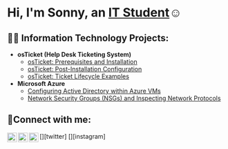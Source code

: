 <h1>Hi, I'm Sonny, an <a href="https://linkedin.com/in/SonnyPeguero">IT Student</a>☺</h1>

<h2>👨‍💻 Information Technology Projects:</h2>

- <b>osTicket (Help Desk Ticketing System)</b>
  - [osTicket: Prerequisites and Installation](https://github.com/SonnyPegueroCC/osticket-prereqs)
  - [osTicket: Post-Installation Configuration](https://github.com/SonnyPegueroCC/post-install-config)
  - [osTicket: Ticket Lifecycle Examples](https://github.com/SonnyPegueroCC/ticket-lifecycle)
- <b>Microsoft Azure</b>
  - [Configuring Active Directory within Azure VMs](https://github.com/SonnyPegueroCC/configure-ad)
  - [Network Security Groups (NSGs) and Inspecting Network Protocols](https://github.com/SonnyPegueroCC/azure-network-protocols)

<h2>🤳Connect with me:</h2>

[<img align="left" alt="Josh | Twitter" width="22px" src="https://cdn.jsdelivr.net/npm/simple-icons@v3/icons/twitter.svg" />][twitter]
[<img align="left" alt="Josh | LinkedIn" width="22px" src="https://cdn.jsdelivr.net/npm/simple-icons@v3/icons/linkedin.svg" />][linkedin]
[<img align="left" alt="Josh | Instagram" width="22px" src="https://cdn.jsdelivr.net/npm/simple-icons@v3/icons/instagram.svg" />][instagram]

[linkedin]: https://linkedin.com/in/SonnyPeguero
